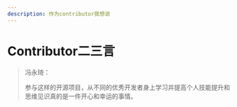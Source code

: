 ```yaml
---
description: 作为contributor我想说
---
```


# Contributor二三言

> 冯永琦：
>
> 参与这样的开源项目，从不同的优秀开发者身上学习并提高个人技能提升和思维见识真的是一件开心和幸运的事情。


